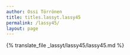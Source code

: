 ```yaml
---
author: Ossi Törrönen
title: titles.lassyt.lassy45
permalink: /lassy45/
layout: page
---
```

{% translate_file _lassyt/lassy45/lassy45.md %}